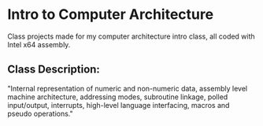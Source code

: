 # Intro to Computer Architecture

Class projects made for my computer architecture intro class, all coded with Intel x64 assembly.

## Class Description: 

"Internal representation of numeric and non-numeric data, assembly level machine architecture, addressing modes, subroutine linkage, polled input/output, interrupts, high-level language interfacing, macros and pseudo operations."
